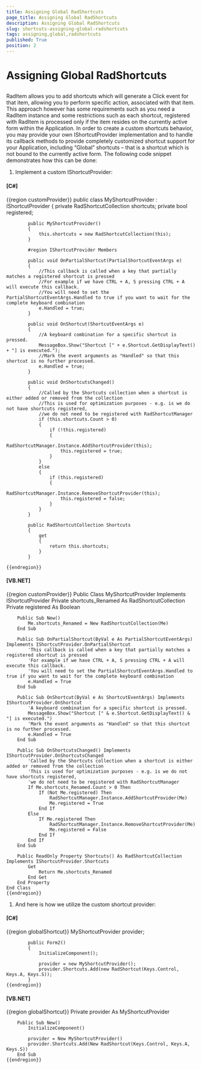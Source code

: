 ```yaml
---
title: Assigning Global RadShortcuts
page_title: Assigning Global RadShortcuts
description: Assigning Global RadShortcuts
slug: shortcuts-assigning-global-radshortcuts
tags: assigning,global,radshortcuts
published: True
position: 2
---
```


# Assigning Global RadShortcuts



## 

RadItem allows you to add shortcuts which will generate a Click event for that item, allowing you to perform specific action, associated with that item. This approach however has some requirements such as you need a RadItem instance and some restrictions such as each shortcut, registered with RadItem is processed only if the item resides on the currently active form within the Application. In order to create a custom shortcuts behavior, you may provide your own IShortcutProvider implementation and to handle its callback methods to provide completely customized shortcut support for your Application, including “Global” shortcuts – that is a shortcut which is not bound to the currently active form. The following code snippet demonstrates how this can be done:



1. Implement a custom IShortcutProvider: 


#### __[C#]__

{{region customProvider}}
	    public class MyShortcutProvider : IShortcutProvider
	    {
	        private RadShortcutCollection shortcuts;
	        private bool registered;
	
	        public MyShortcutProvider()
	        {
	            this.shortcuts = new RadShortcutCollection(this);
	        }
	
	        #region IShortcutProvider Members
	
	        public void OnPartialShortcut(PartialShortcutEventArgs e)
	        {
	            //This callback is called when a key that partially matches a registered shortcut is pressed
	            //For example if we have CTRL + A, S pressing CTRL + A will execute this callback.
	            //You will need to set the PartialShortcutEventArgs.Handled to true if you want to wait for the complete keyboard combination
	            e.Handled = true;
	        }
	
	        public void OnShortcut(ShortcutEventArgs e)
	        {
	            //A keyboard combination for a specific shortcut is pressed.
	            MessageBox.Show("Shortcut [" + e.Shortcut.GetDisplayText() + "] is executed.");
	            //Mark the event arguments as "Handled" so that this shortcut is no further processed.
	            e.Handled = true;
	        }
	
	        public void OnShortcutsChanged()
	        {
	            //Called by the Shortcuts collection when a shortcut is either added or removed from the collection
	            //This is used for optimization purposes - e.g. is we do not have shortcuts registered,
	            //we do not need to be registered with RadShortcutManager
	            if (this.shortcuts.Count > 0)
	            {
	                if (!this.registered)
	                {
	                    RadShortcutManager.Instance.AddShortcutProvider(this);
	                    this.registered = true;
	                }
	            }
	            else
	            {
	                if (this.registered)
	                {
	                    RadShortcutManager.Instance.RemoveShortcutProvider(this);
	                    this.registered = false;
	                }
	            }
	        }
	
	        public RadShortcutCollection Shortcuts
	        {
	            get
	            {
	                return this.shortcuts;
	            }
	        }
	
	{{endregion}}



#### __[VB.NET]__

{{region customProvider}}
	Public Class MyShortcutProvider
	    Implements IShortcutProvider
	    Private shortcuts_Renamed As RadShortcutCollection
	    Private registered As Boolean
	
	    Public Sub New()
	        Me.shortcuts_Renamed = New RadShortcutCollection(Me)
	    End Sub
	
	    Public Sub OnPartialShortcut(ByVal e As PartialShortcutEventArgs) Implements IShortcutProvider.OnPartialShortcut
	        'This callback is called when a key that partially matches a registered shortcut is pressed
	        'For example if we have CTRL + A, S pressing CTRL + A will execute this callback.
	        'You will need to set the PartialShortcutEventArgs.Handled to true if you want to wait for the complete keyboard combination
	        e.Handled = True
	    End Sub
	
	    Public Sub OnShortcut(ByVal e As ShortcutEventArgs) Implements IShortcutProvider.OnShortcut
	        'A keyboard combination for a specific shortcut is pressed.
	        MessageBox.Show("Shortcut [" & e.Shortcut.GetDisplayText() & "] is executed.")
	        'Mark the event arguments as "Handled" so that this shortcut is no further processed.
	        e.Handled = True
	    End Sub
	
	    Public Sub OnShortcutsChanged() Implements IShortcutProvider.OnShortcutsChanged
	        'Called by the Shortcuts collection when a shortcut is either added or removed from the collection
	        'This is used for optimization purposes - e.g. is we do not have shortcuts registered,
	        'we do not need to be registered with RadShortcutManager
	        If Me.shortcuts_Renamed.Count > 0 Then
	            If (Not Me.registered) Then
	                RadShortcutManager.Instance.AddShortcutProvider(Me)
	                Me.registered = True
	            End If
	        Else
	            If Me.registered Then
	                RadShortcutManager.Instance.RemoveShortcutProvider(Me)
	                Me.registered = False
	            End If
	        End If
	    End Sub
	
	    Public ReadOnly Property Shortcuts() As RadShortcutCollection Implements IShortcutProvider.Shortcuts
	        Get
	            Return Me.shortcuts_Renamed
	        End Get
	    End Property
	End Class
	{{endregion}}



1. And here is how we utilize the custom shortcut provider: 


#### __[C#]__

{{region globalShortcut}}
	        MyShortcutProvider provider;
	
	        public Form2()
	        {
	            InitializeComponent();
	
	            provider = new MyShortcutProvider();
	            provider.Shortcuts.Add(new RadShortcut(Keys.Control, Keys.A, Keys.S));
	        }
	{{endregion}}



#### __[VB.NET]__

{{region globalShortcut}}
	    Private provider As MyShortcutProvider
	
	    Public Sub New()
	        InitializeComponent()
	
	        provider = New MyShortcutProvider()
	        provider.Shortcuts.Add(New RadShortcut(Keys.Control, Keys.A, Keys.S))
	    End Sub
	{{endregion}}




